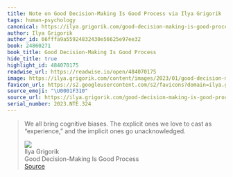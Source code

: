 ```yaml
---
title: Note on Good Decision-Making Is Good Process via Ilya Grigorik
tags: human-psychology
canonical: https://ilya.grigorik.com/good-decision-making-is-good-process-used-intentionally/
author: Ilya Grigorik
author_id: 66fffa9a55924832430e56625e97ee32
book: 24860271
book_title: Good Decision-Making Is Good Process
hide_title: true
highlight_id: 484070175
readwise_url: https://readwise.io/open/484070175
image: https://ilya.grigorik.com/content/images/2023/01/good-decision-making-is-good-process-final.jpg
favicon_url: https://s2.googleusercontent.com/s2/favicons?domain=ilya.grigorik.com
source_emoji: "\U0001F310"
source_url: https://ilya.grigorik.com/good-decision-making-is-good-process-used-intentionally/#:~:text=We%20all%20bring,ones%20go%20unacknowledged.
serial_number: 2023.NTE.324
---
```

> We all bring cognitive biases. The explicit ones we love to cast as “experience,” and the implicit ones go unacknowledged.
> <div class="quoteback-footer"><div class="quoteback-avatar"><img class="mini-favicon" src="https://s2.googleusercontent.com/s2/favicons?domain=ilya.grigorik.com"></div><div class="quoteback-metadata"><div class="metadata-inner"><span style="display:none">FROM:</span><div aria-label="Ilya Grigorik" class="quoteback-author"> Ilya Grigorik</div><div aria-label="Good Decision-Making Is Good Process" class="quoteback-title"> Good Decision-Making Is Good Process</div></div></div><div class="quoteback-backlink"><a target="_blank" aria-label="go to the full text of this quotation" rel="noopener" href="https://ilya.grigorik.com/good-decision-making-is-good-process-used-intentionally/#:~:text=We%20all%20bring,ones%20go%20unacknowledged." class="quoteback-arrow"> Source</a></div></div>